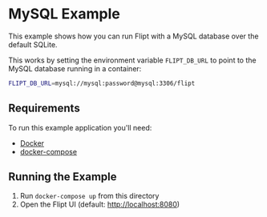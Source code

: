 # MySQL Example

This example shows how you can run Flipt with a MySQL database over the default SQLite.

This works by setting the environment variable `FLIPT_DB_URL` to point to the MySQL database running in a container:

```bash
FLIPT_DB_URL=mysql://mysql:password@mysql:3306/flipt
```

## Requirements

To run this example application you'll need:

* [Docker](https://docs.docker.com/install/)
* [docker-compose](https://docs.docker.com/compose/install/)

## Running the Example

1. Run `docker-compose up` from this directory
1. Open the Flipt UI (default: [http://localhost:8080](http://localhost:8080))
